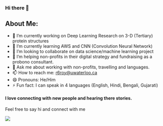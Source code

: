 ### Hi there 👋


## About Me:
- 🔭 I’m currently working on Deep Learning Research on 3-D (Tertiary) protein structures
- 🌱 I’m currently learning AWS and CNN (Convolution Neural Network)
- 👯 I’m looking to collaborate on data science/machine learning project
- 🤔 I’m helping non-profits in their digital strategy and fundraising as a probono consultant.
- 💬 Ask me about working with non-profits, travelling and languages. 
- 📫 How to reach me: r6roy@uwaterloo.ca
- 😄 Pronouns: He/Him
- ⚡ Fun fact: I can speak in 4 languages (English, Hindi, Bengali, Gujarati)

#### I love connecting with new people and hearing there stories.
Feel free to say hi and connect with me

[![](https://img.shields.io/badge/LinkedIn-rayan-roy-blue?logo=Linkedin&logoColor=blue&labelColor=black)](https://www.linkedin.com/in/rayan-roy/)
